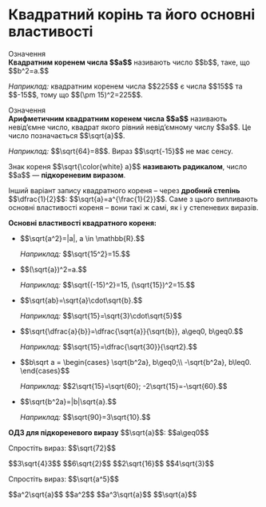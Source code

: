 # Квадратний корiнь та його основнi властивостi

<div class="space">
<div class="eoz-wrap">
<span class="eoz">Означення</span> 
<div class="eoz-text">
<b>Квадратним коренем числа $$a$$</b> називають число $$b$$, таке, що $$b^2=a.$$
</div>
</div>
</div>

<p><i>Наприклад:</i> квадратним коренем числа $$225$$ є числа $$15$$ та $$-15$$, тому що $$(\pm 15)^2=225$$.</p>

<div class="space"></div>

<div class="space">
<div class="eoz-wrap">
<span class="eoz">Означення</span> 
<div class="eoz-text">
<b>Арифметичним квадратним коренем числа $$a$$</b> називають невід’ємне число, квадрат якого рівний невід’ємному числу $$a$$. Це число позначається $$\sqrt{a}$$.
</div>
</div>
</div>

<p><i>Наприклад:</i> $$\sqrt{64}=8$$. Вираз $$\sqrt{-15}$$ не має сенсу.</p>

<div class="space"></div>

<p>Знак кореня $$\sqrt{\color{white} a}$$ <b>називають радикалом</b>, число $$a$$ — <b>підкореневим виразом</b>.</p>

<p>Інший варіант запису квадратного кореня – через <b>дробний степінь</b> $$\dfrac{1}{2}$$: $$\sqrt{a}=a^{\frac{1}{2}}$$. Саме з цього випливають основні властивості кореня – вони такі ж самі, як і у степеневих виразів.</p>

<div class="space">
</div>

<p><b>Основні властивості квадратного кореня:</b></p>

<ul>
<li><p>$$\sqrt{a^2}=|a|, a \in \mathbb{R}.$$</p></li>
<div class="space"></div>
<p><i>Наприклад:</i> $$\sqrt{15^2}=15.$$</p>
<div class="space"></div>
<li><p>$$(\sqrt{a})^2=a.$$</p></li>
<div class="space"></div>
<p><i>Наприклад:</i> $$\sqrt{(-15)^2}=15, (\sqrt{15})^2=15.$$</p>
<div class="space"></div>
<li><p>$$\sqrt{ab}=\sqrt{a}\cdot\sqrt{b}.$$</p></li>
<div class="space"></div>
<p><i>Наприклад:</i> $$\sqrt{15}=\sqrt{3}\cdot\sqrt{5}$$</p>
<div class="space"></div>
<li><p>$$\sqrt{\dfrac{a}{b}}=\dfrac{\sqrt{a}}{\sqrt{b}}, a\geq0, b\geq0.$$</p></li>
<div class="space"></div>
<p><i>Наприклад:</i> $$\sqrt{15}=\dfrac{\sqrt{30}}{\sqrt2}.$$</p>
<div class="space"></div>
<li><p>$$b\sqrt a = \begin{cases}
				\sqrt{b^2a}, b\geq0;\\
				-\sqrt{b^2a}, b\leq0.
			\end{cases}$$</p></li>
<div class="space"></div>
<p><i>Наприклад:</i> $$2\sqrt{15}=\sqrt{60}; -2\sqrt{15}=-\sqrt{60}.$$</p>
<div class="space"></div>
<li><p>$$\sqrt{b^2a}=|b|\sqrt{a}.$$</p></li>
<div class="space"></div>
<p><i>Наприклад:</i> $$\sqrt{90}=3\sqrt{10}.$$</p>
<div class="space"></div>
</ul>

<div class="space">
</div>

<p><b>ОДЗ для підкореневого виразу</b> $$\sqrt{a}$$: $$a\geq0$$</p>

<div class="space"></div>

<quiz correctLabel="correct" incorrectLabel="incorrect" checkLabel="check">
    <question text="">
        <p>Спростіть вираз: $$\sqrt{72}$$</p>
        <answer>$$3\sqrt{4}3$$</answer>
        <answer correct>$$6\sqrt{2}$$</answer>
        <answer>$$2\sqrt{16}$$</answer>
        <answer>$$4\sqrt{3}$$</answer>
    </question>
    <question text="">
        <p>Спростіть вираз: $$\sqrt{a^5}$$</p>
        <answer correct>$$a^2\sqrt{a}$$</answer>
        <answer>$$a^2$$</answer>
        <answer>$$a^3\sqrt{a}$$</answer>
        <answer>$$\sqrt{a}$$</answer>
    </question>
</quiz>
